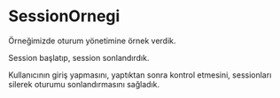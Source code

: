# SessionOrnegi

Örneğimizde oturum yönetimine örnek verdik.

Session başlatıp, session sonlandırdık.

Kullanıcının giriş yapmasını, yaptıktan sonra kontrol etmesini, sessionları silerek oturumu sonlandırmasını sağladık.
